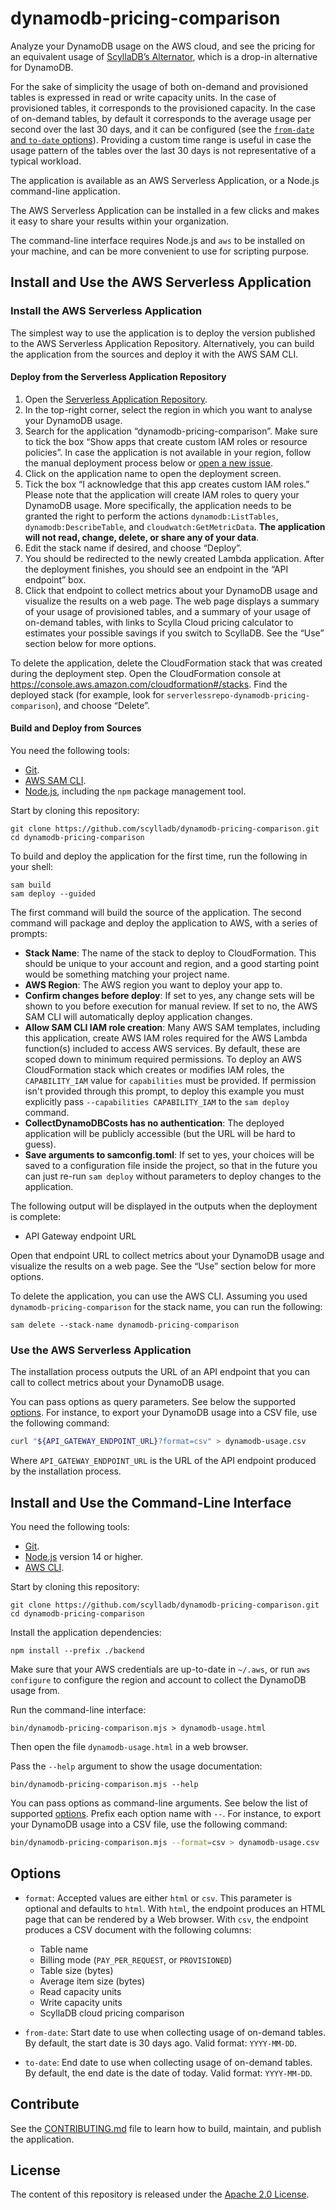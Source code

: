 # dynamodb-pricing-comparison

Analyze your DynamoDB usage on the AWS cloud, and see the pricing for an equivalent usage of [ScyllaDB’s Alternator](https://resources.scylladb.com/dynamodb-replacement), which is a drop-in alternative for DynamoDB.

For the sake of simplicity the usage of both on-demand and provisioned tables is expressed in read or write capacity units. In the case of provisioned tables, it corresponds to the provisioned capacity. In the case of on-demand tables, by default it corresponds to the average usage per second over the last 30 days, and it can be configured (see the [`from-date` and `to-date` options](#options)). Providing a custom time range is useful in case the usage pattern of the tables over the last 30 days is not representative of a typical workload.

The application is available as an AWS Serverless Application, or a Node.js command-line application.

The AWS Serverless Application can be installed in a few clicks and makes it easy to share your results within your organization.

The command-line interface requires Node.js and `aws` to be installed on your machine, and can be more convenient to use for scripting purpose.

## Install and Use the AWS Serverless Application

### Install the AWS Serverless Application

The simplest way to use the application is to deploy the version published to the AWS Serverless Application Repository. Alternatively, you can build the application from the sources and deploy it with the AWS SAM CLI.

#### Deploy from the Serverless Application Repository

1. Open the [Serverless Application Repository](https://console.aws.amazon.com/serverlessrepo#/available-applications).
2. In the top-right corner, select the region in which you want to analyse your DynamoDB usage.
3. Search for the application “dynamodb-pricing-comparison”. Make sure to tick the box “Show apps that create custom IAM roles or resource policies”.
   In case the application is not available in your region, follow the manual deployment process below or [open a new issue](https://github.com/scylladb/dynamodb-pricing-comparison/issues/new).
4. Click on the application name to open the deployment screen.
5. Tick the box “I acknowledge that this app creates custom IAM roles.”
   Please note that the application will create IAM roles to query your DynamoDB usage. More specifically, the application needs to be granted the right to perform the actions `dynamodb:ListTables`, `dynamodb:DescribeTable`, and `cloudwatch:GetMetricData`. **The application will not read, change, delete, or share any of your data**.
6. Edit the stack name if desired, and choose “Deploy”.
7. You should be redirected to the newly created Lambda application. After the deployment finishes, you should see an endpoint in the “API endpoint” box.
8. Click that endpoint to collect metrics about your DynamoDB usage and visualize the results on a web page. The web page displays a summary of your usage of provisioned tables, and a summary of your usage of on-demand tables, with links to Scylla Cloud pricing calculator to estimates your possible savings if you switch to ScyllaDB. See the “Use” section below for more options.

To delete the application, delete the CloudFormation stack that was created during the deployment step. Open the CloudFormation console at https://console.aws.amazon.com/cloudformation#/stacks. Find the deployed stack (for example, look for `serverlessrepo-dynamodb-pricing-comparison`), and choose “Delete”.

#### Build and Deploy from Sources

You need the following tools:

- [Git](https://git-scm.com).
- [AWS SAM CLI](https://docs.aws.amazon.com/serverless-application-model/latest/developerguide/serverless-sam-cli-install.html).
- [Node.js](https://nodejs.org/en/), including the `npm` package management tool.

Start by cloning this repository:

~~~ shell
git clone https://github.com/scylladb/dynamodb-pricing-comparison.git
cd dynamodb-pricing-comparison
~~~

To build and deploy the application for the first time, run the following in your shell:

~~~ shell
sam build
sam deploy --guided
~~~

The first command will build the source of the application. The second command will package and deploy the application to AWS, with a series of prompts:

* **Stack Name**: The name of the stack to deploy to CloudFormation. This should be unique to your account and region, and a good starting point would be something matching your project name.
* **AWS Region**: The AWS region you want to deploy your app to.
* **Confirm changes before deploy**: If set to yes, any change sets will be shown to you before execution for manual review. If set to no, the AWS SAM CLI will automatically deploy application changes.
* **Allow SAM CLI IAM role creation**: Many AWS SAM templates, including this application, create AWS IAM roles required for the AWS Lambda function(s) included to access AWS services. By default, these are scoped down to minimum required permissions. To deploy an AWS CloudFormation stack which creates or modifies IAM roles, the `CAPABILITY_IAM` value for `capabilities` must be provided. If permission isn't provided through this prompt, to deploy this example you must explicitly pass `--capabilities CAPABILITY_IAM` to the `sam deploy` command.
* **CollectDynamoDBCosts has no authentication**: The deployed application will be publicly accessible (but the URL will be hard to guess).
* **Save arguments to samconfig.toml**: If set to yes, your choices will be saved to a configuration file inside the project, so that in the future you can just re-run `sam deploy` without parameters to deploy changes to the application.

The following output will be displayed in the outputs when the deployment is complete:
* API Gateway endpoint URL

Open that endpoint URL to collect metrics about your DynamoDB usage and visualize the results on a web page. See the “Use” section below for more options.

To delete the application, you can use the AWS CLI. Assuming you used `dynamodb-pricing-comparison` for the stack name, you can run the following:

~~~ shell
sam delete --stack-name dynamodb-pricing-comparison
~~~

### Use the AWS Serverless Application

The installation process outputs the URL of an API endpoint that you can call to collect metrics about your DynamoDB usage.

You can pass options as query parameters. See below the supported [options](#options). For instance, to export your DynamoDB usage into a CSV file, use the following command:

~~~ bash
curl "${API_GATEWAY_ENDPOINT_URL}?format=csv" > dynamodb-usage.csv
~~~

Where `API_GATEWAY_ENDPOINT_URL` is the URL of the API endpoint produced by the installation process.

## Install and Use the Command-Line Interface

You need the following tools:

- [Git](https://git-scm.com).
- [Node.js](https://nodejs.org) version 14 or higher.
- [AWS CLI](https://aws.amazon.com/cli/).

Start by cloning this repository:

~~~ shell
git clone https://github.com/scylladb/dynamodb-pricing-comparison.git
cd dynamodb-pricing-comparison
~~~

Install the application dependencies:

~~~ shell
npm install --prefix ./backend
~~~

Make sure that your AWS credentials are up-to-date in `~/.aws`, or run `aws configure` to configure the region and account to collect the DynamoDB usage from.

Run the command-line interface:

~~~ shell
bin/dynamodb-pricing-comparison.mjs > dynamodb-usage.html
~~~

Then open the file `dynamodb-usage.html` in a web browser.

Pass the `--help` argument to show the usage documentation:

~~~ shell
bin/dynamodb-pricing-comparison.mjs --help
~~~

You can pass options as command-line arguments. See below the list of supported [options](#options). Prefix each option name with `--`. For instance, to export your DynamoDB usage into a CSV file, use the following command:

~~~ bash
bin/dynamodb-pricing-comparison.mjs --format=csv > dynamodb-usage.csv
~~~

## Options

- `format`: Accepted values are either `html` or `csv`. This parameter is optional and defaults to `html`. With `html`, the endpoint produces an HTML page that can be rendered by a Web browser. With `csv`, the endpoint produces a CSV document with the following columns:
    - Table name
    - Billing mode (`PAY_PER_REQUEST`, or `PROVISIONED`)
    - Table size (bytes)
    - Average item size (bytes)
    - Read capacity units
    - Write capacity units
    - ScyllaDB cloud pricing comparison

- `from-date`: Start date to use when collecting usage of on-demand tables. By default, the start date is 30 days ago.
  Valid format: `YYYY-MM-DD`.

- `to-date`: End date to use when collecting usage of on-demand tables. By default, the end date is the date of today.
  Valid format: `YYYY-MM-DD`.

## Contribute

See the [CONTRIBUTING.md](./CONTRIBUTING.md) file to learn how to build, maintain, and publish the application.

## License

The content of this repository is released under the [Apache 2.0 License](./LICENSE.txt).
